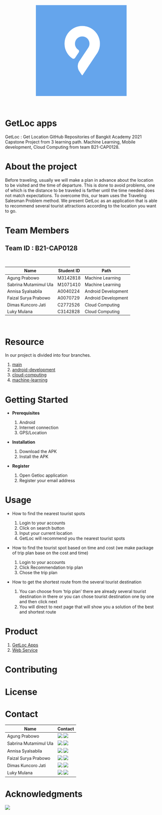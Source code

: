 <br />
<p align="center">
  <a href="#">
    <img src="logo/playstore_icon.png" height="300">
  </a>
</p>
<br>

# GetLoc apps

GetLoc : Get Location GitHub Repositories of Bangkit Academy 2021 Capstone Project from 3 learning path. Machine Learning, Mobile development, Cloud Computing from team B21-CAP0128.

# About the project

Before traveling, usually we will make a plan in advance about the location to be visited and the time of departure. This is done to avoid problems, one of which is the distance to be traveled is farther until the time needed does not match expectations. To overcome this, our team uses the Traveling Salesman Problem method. We present GetLoc as an application that is able to recommend several tourist attractions according to the location you want to go.

# Team Members

## Team ID : B21-CAP0128

<br>

| Name                  | Student ID | Path                |
| --------------------- | ---------- | ------------------- |
| Agung Prabowo         | M3142818   | Machine Learning    |
| Sabrina Mutamimul Ula | M1071410   | Machine Learning    |
| Annisa Syalsabila     | A0040224   | Android Development |
| Faizal Surya Prabowo  | A0070729   | Android Development |
| Dimas Kuncoro Jati    | C2772526   | Cloud Computing     |
| Luky Mulana           | C3142828   | Cloud Computing     |

<br>

# Resource

In our project is divided into four branches.

1. [main](https://github.com/AgungP88/getloc-apps/tree/main)
2. [android-development](https://github.com/AgungP88/getloc-apps/tree/android-development)
3. [cloud-computing](https://github.com/AgungP88/getloc-apps/tree/cloud-computing)
4. [machine-learning](https://github.com/AgungP88/getloc-apps/tree/machine-learning)

# Getting Started

- **Prerequisites**

  1.  Android
  2.  Internet connection
  3.  GPS/Location

- **Installation**

  1.  Download the APK
  2.  Install the APK

- **Register**

  1.  Open Getloc application
  2.  Register your email address

# Usage

- How to find the nearest tourist spots

  1.  Login to your accounts
  2.  Click on search button
  3.  Input your current location
  4.  GetLoc will recommend you the nearest tourist spots

- How to find the tourist spot based on time and cost (we make package of trip plan base on the cost and time)

  1.  Login to your accounts
  2.  Click Recommendation trip plan
  3.  Chose the trip plan

- How to get the shortest route from the several tourist destination

  1.  You can choose from ‘trip plan’ there are already several tourist destination in there or you can chose tourist destination one by one and then click next
  2.  You will direct to next page that will show you a solution of the best and shortest route

# Product

1. [GetLoc Apps](https://storage.googleapis.com/getloc-314510.appspot.com/getloc-1.0.apk)
2. [Web Service](getloc-314510.et.r.appspot.com/)
   <br>

# Contributing

# License

# Contact

| Name                  | Contact                                                                                                                                                                                                                                                                                                                                        |
| --------------------- | ---------------------------------------------------------------------------------------------------------------------------------------------------------------------------------------------------------------------------------------------------------------------------------------------------------------------------------------------- |
| Agung Prabowo         | <a href="https://www.linkedin.com/in/agung-prabowo8800/"><img src="https://img.shields.io/badge/LinkedIn-0077B5?style=for-the-badge&logo=linkedin&logoColor=white" /></a> <a href="https://github.com/AgungP88"><img src="https://img.shields.io/badge/GitHub-100000?style=for-the-badge&logo=github&logoColor=white" /></a>                   |
| Sabrina Mutamimul Ula | <a href="https://www.linkedin.com/in/sabrina-m-a65441130/"><img src="https://img.shields.io/badge/LinkedIn-0077B5?style=for-the-badge&logo=linkedin&logoColor=white" /></a> <a href="https://github.com/sabrinaa68"><img src="https://img.shields.io/badge/GitHub-100000?style=for-the-badge&logo=github&logoColor=white" /></a>               |
| Annisa Syalsabila     | <a href="https://www.linkedin.com/in/annisa-syalsabila-590099207/"><img src="https://img.shields.io/badge/LinkedIn-0077B5?style=for-the-badge&logo=linkedin&logoColor=white" /></a> <a href="https://github.com/annisasyalsabila"><img src="https://img.shields.io/badge/GitHub-100000?style=for-the-badge&logo=github&logoColor=white" /></a> |
| Faizal Surya Prabowo  | <a href="https://www.linkedin.com/in/faizal-surya/"><img src="https://img.shields.io/badge/LinkedIn-0077B5?style=for-the-badge&logo=linkedin&logoColor=white" /></a> <a href="https://github.com/solsur"><img src="https://img.shields.io/badge/GitHub-100000?style=for-the-badge&logo=github&logoColor=white" /></a>                          |
| Dimas Kuncoro Jati    | <a href="https://www.linkedin.com/in/dimas-k-jati/"><img src="https://img.shields.io/badge/LinkedIn-0077B5?style=for-the-badge&logo=linkedin&logoColor=white" /></a> <a href="https://github.com/DimasKunJ"><img src="https://img.shields.io/badge/GitHub-100000?style=for-the-badge&logo=github&logoColor=white" /></a>                       |
| Luky Mulana           | <a href="https://www.linkedin.com/in/lukymulana/"><img src="https://img.shields.io/badge/LinkedIn-0077B5?style=for-the-badge&logo=linkedin&logoColor=white" /></a> <a href="https://github.com/lukymulana"><img src="https://img.shields.io/badge/GitHub-100000?style=for-the-badge&logo=github&logoColor=white" /></a>                        |

# Acknowledgments

<img src="https://www.dicoding.com/blog/wp-content/uploads/2020/12/Cover.png" />
